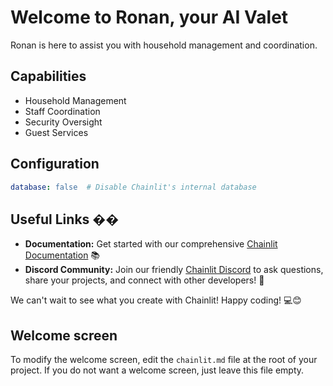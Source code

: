 # Welcome to Ronan, your AI Valet

Ronan is here to assist you with household management and coordination.

## Capabilities

- Household Management
- Staff Coordination
- Security Oversight
- Guest Services

## Configuration

```yaml
database: false  # Disable Chainlit's internal database
```

## Useful Links ��

- **Documentation:** Get started with our comprehensive [Chainlit Documentation](https://docs.chainlit.io) 📚
- **Discord Community:** Join our friendly [Chainlit Discord](https://discord.gg/k73SQ3FyUh) to ask questions, share your projects, and connect with other developers! 💬

We can't wait to see what you create with Chainlit! Happy coding! 💻😊

## Welcome screen

To modify the welcome screen, edit the `chainlit.md` file at the root of your project. If you do not want a welcome screen, just leave this file empty.
